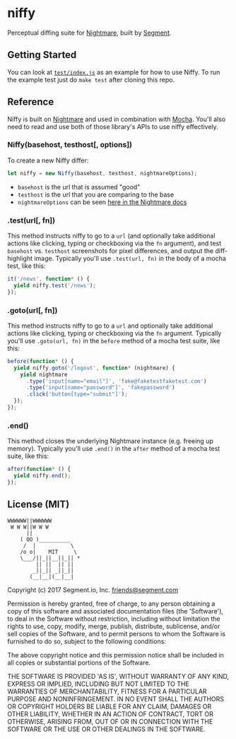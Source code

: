 # niffy
Perceptual diffing suite for [Nightmare](github.com/segmentio/nightmare), built by [Segment](https://segment.com).

## Getting Started
You can look at [`test/index.js`](https://github.com/segmentio/niffy/blob/master/test/index.js) as an example for how to use Niffy. To run the example test just do `make test` after cloning this repo.

## Reference
Niffy is built on [Nightmare](github.com/segmentio/nightmare) and used in combination with [Mocha](https://mochajs.org/). You'll also need to read and use both of those library's APIs to use niffy effectively.

### Niffy(basehost, testhost[, options])
To create a new Niffy differ:

```js
let niffy = new Niffy(basehost, testhost, nightmareOptions);
```

* `basehost` is the url that is assumed "good"
* `testhost` is the url that you are comparing to the base
* `nightmareOptions` can be seen [here in the Nightmare docs](https://github.com/segmentio/nightmare#nightmareoptions)

### .test(url[, fn])
This method instructs niffy to go to a `url` (and optionally take additional actions like clicking, typing or checkboxing via the `fn` argument), and test `basehost` vs. `testhost` screenshots for pixel differences, and output the diff-highlight image. Typically you'll use `.test(url, fn)` in the body of a mocha test, like this:

```js
it('/news', function* () {
  yield niffy.test('/news');
});
```

### .goto(url[, fn])
This method instructs niffy to go to a `url` and optionally take additional actions like clicking, typing or checkboxing via the `fn` argument. Typically you'll use `.goto(url, fn)` in the `before` method of a mocha test suite, like this:

```js
before(function* () {
  yield niffy.goto('/logout', function* (nightmare) {
    yield nightmare
      .type('input[name="email"]', 'fake@faketestfaketest.com')
      .type('input[name="password"]', 'fakepassword')
      .click('button[type="submit"]');
  });
});
```

### .end()
This method closes the underlying Nightmare instance (e.g. freeing up memory). Typically you'll use `.end()` in the `after` method of a mocha test suite, like this:

```js
after(function* () {
  yield niffy.end();
});
```


## License (MIT)

```
WWWWWW||WWWWWW
 W W W||W W W
      ||
    ( OO )__________
     /  |           \
    /o o|    MIT     \
    \___/||_||__||_|| *
         || ||  || ||
        _||_|| _||_||
       (__|__|(__|__|
```
Copyright (c) 2017 Segment.io, Inc. friends@segment.com

Permission is hereby granted, free of charge, to any person obtaining a copy of this software and associated documentation files (the 'Software'), to deal in the Software without restriction, including without limitation the rights to use, copy, modify, merge, publish, distribute, sublicense, and/or sell copies of the Software, and to permit persons to whom the Software is furnished to do so, subject to the following conditions:

The above copyright notice and this permission notice shall be included in all copies or substantial portions of the Software.

THE SOFTWARE IS PROVIDED 'AS IS', WITHOUT WARRANTY OF ANY KIND, EXPRESS OR IMPLIED, INCLUDING BUT NOT LIMITED TO THE WARRANTIES OF MERCHANTABILITY, FITNESS FOR A PARTICULAR PURPOSE AND NONINFRINGEMENT. IN NO EVENT SHALL THE AUTHORS OR COPYRIGHT HOLDERS BE LIABLE FOR ANY CLAIM, DAMAGES OR OTHER LIABILITY, WHETHER IN AN ACTION OF CONTRACT, TORT OR OTHERWISE, ARISING FROM, OUT OF OR IN CONNECTION WITH THE SOFTWARE OR THE USE OR OTHER DEALINGS IN THE SOFTWARE.
